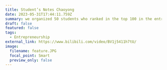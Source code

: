 ```yaml
---
title: Student’s Notes Chaoyong
date: 2023-05-31T17:44:11.759Z
summary: we organized 50 students who ranked in the top 100 in the entrance examination in my hometown. We compiled our notes into Word documents, used Adobe InDesign for typesetting, created notes for nine subjects, sent them to a printing factory for printing, sold them and received great responses.
draft: false
featured: false
tags:
  - Entrepreneurship
external_link: https://www.bilibili.com/video/BV1j5411h7tU/
image:
  filename: feature.JPG
  focal_point: Smart
  preview_only: false
---
```

